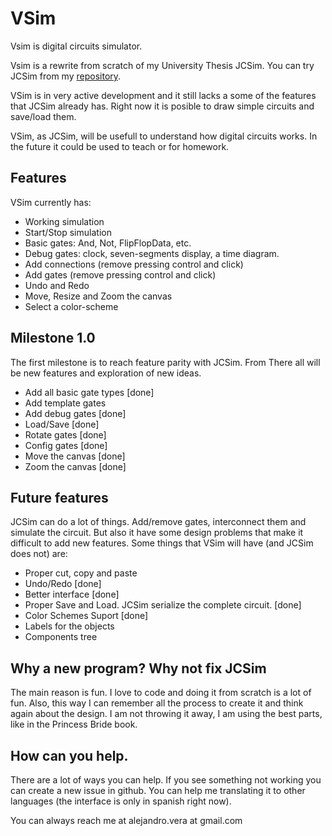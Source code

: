 # VSim

Vsim is digital circuits simulator. 

Vsim is a rewrite from scratch of my University Thesis JCSim. You can try JCSim from my [repository](https://github.com/almejo/jcsim).

VSim is in very active development and it still lacks a some of the features that JCSim already has. Right now it is posible to draw simple circuits and save/load them. 

VSim, as JCSim, will be usefull to understand how digital circuits works. In the future it could be used to teach or
for homework.

## Features

VSim currently has:

- Working simulation
- Start/Stop simulation
- Basic gates: And, Not, FlipFlopData, etc.
- Debug gates: clock, seven-segments display, a time diagram.
- Add connections (remove pressing control and click)
- Add gates (remove pressing control and click)
- Undo and Redo
- Move, Resize and Zoom the canvas
- Select a color-scheme

## Milestone 1.0

The first milestone is to reach feature parity with JCSim. From There all will be new features and exploration of new ideas.

- Add all basic gate types [done]
- Add template gates
- Add debug gates [done]
- Load/Save [done]
- Rotate gates [done]
- Config gates [done]
- Move the canvas [done]
- Zoom the canvas [done]

## Future features

JCSim can do a lot of things. Add/remove gates, interconnect them and simulate the circuit.
But also it have some design problems that make it difficult to add new features. Some things that VSim will have
(and JCSim does not) are:

- Proper cut, copy and paste
- Undo/Redo [done]
- Better interface  [done]
- Proper Save and Load. JCSim serialize the complete circuit.  [done]
- Color Schemes Suport  [done]
- Labels for the objects 
- Components tree

## Why a new program? Why not fix JCSim

The main reason is fun. I love to code and doing it from scratch is a lot of fun. Also, this way I can remember all the
process to create it and think again about the design. I am not throwing it away, I am using the best parts, like in the
Princess Bride book.

## How can you help.

There are a lot of ways you can help. If you see something not working you can create a new issue in github. You can help me translating it to other languages (the interface is only in spanish right now).

You can always reach me at alejandro.vera at gmail.com
